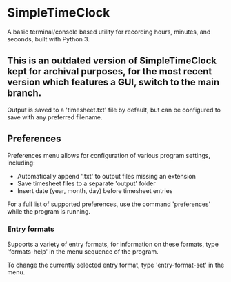 # SimpleTimeClock
A basic terminal/console based utility for recording hours, minutes, and seconds,
built with Python 3.


## **This is an outdated version of SimpleTimeClock kept for archival purposes, for the most recent version which features a GUI, switch to the main branch.**

Output is saved to a 'timesheet.txt' file by default, but can be configured
to save with any preferred filename.


## Preferences

Preferences menu allows for configuration of various program settings, 
including:
- Automatically append '.txt' to output files missing an extension
- Save timesheet files to a separate 'output' folder
- Insert date (year, month, day) before timesheet entries

For a full list of supported preferences, use the command 'preferences'
while the program is running.


### Entry formats

Supports a variety of entry formats, for information on these formats,
type 'formats-help' in the menu sequence of the program.

To change the currently selected entry format, type 'entry-format-set'
in the menu.
